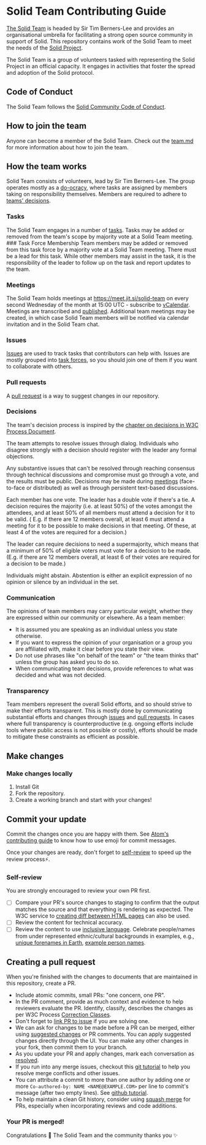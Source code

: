 # Solid Team Contributing Guide

[The Solid Team](team.md) is headed by Sir Tim Berners-Lee and provides an organisational umbrella for facilitating a
strong open source community in support of Solid. This repository contains work of the Solid Team to meet the needs of
the [Solid Project](https://solidproject.org/).

The Solid Team is a group of volunteers tasked with representing the Solid Project in an official capacity. It engages
in activities that foster the spread and adoption of the Solid protocol.

## Code of Conduct

The Solid Team follows
the [Solid Community Code of Conduct](https://github.com/solid/process/blob/main/code-of-conduct.md).

## How to join the team

Anyone can become a member of the Solid Team. Check out the [team.md](team.md) for more information about how to join
the team.

## How the team works

Solid Team consists of volunteers, lead by Sir Tim Berners-Lee. The group operates mostly as
a [do-ocracy](https://communitywiki.org/wiki/DoOcracy), where tasks are assigned by members taking on responsibility
themselves. Members are required to adhere to [teams' decisions](#decisions).

### Tasks

The Solid Team engages in a number of [tasks](tasks). Tasks may be added or removed from the team's scope by majority
vote at a Solid Team meeting. ### Task Force Membership Team members may be added or removed from this task force by a
majority vote at a Solid Team meeting. There must be a lead for this task. While other members may assist in the task,
it is the responsibility of the leader to follow up on the task and report updates to the team.

### Meetings

The Solid Team holds meetings at <https://meet.jit.si/solid-team> on every second Wednesday of the month at 15:00 UTC -
subscribe to [vCalendar](https://raw.githubusercontent.com/solid/team/main/meetings/calendar.ics). Meetings are
transcribed and [published](meetings). Additional team meetings may be created, in which case Solid Team members will be
notified via calendar invitation and in the Solid Team chat.

### Issues

[Issues](https://docs.github.com/en/github/managing-your-work-on-github/about-issues)
are used to track tasks that contributors can help with. Issues are mostly grouped
into [task forces](README.md#ongoing-task-forces), so you should join one of them if you want to collaborate with
others.

### Pull requests

A [pull
request](https://docs.github.com/en/github/collaborating-with-issues-and-pull-requests/about-pull-requests)
is a way to suggest changes in our repository.

### Decisions

The team's decision process is inspired by
the [chapter on decisions in W3C Process Document](https://www.w3.org/Consortium/Process/#decisions).

The team attempts to resolve issues through dialog. Individuals who disagree strongly with a decision should register
with the leader any formal objections.

Any substantive issues that can't be resolved through reaching consensus through technical discussions and compromise
must go through a vote, and the results must be public. Decisions may be made during [meetings](./meetings)
(face-to-face or distributed) as well as through persistent text-based discussions.

Each member has one vote. The leader has a double vote if there's a tie. A decision requires the majority (i.e. at least
50%) of the votes amongst the attendees, and at least 50% of all members must attend a decision for it to be valid. (
E.g. if there are 12 members overall, at least 6 must attend a meeting for it to be possible to make decisions in that
meeting. Of these, at least 4 of the votes are required for a decision.)

The leader can require decisions to need a supermajority, which means that a minimum of 50% of eligible voters must vote
for a decision to be made. (E.g. if there are 12 members overall, at least 6 of their votes are required for a decision
to be made.)

Individuals might abstain. Abstention is either an explicit expression of no opinion or silence by an individual in the
set.

### Communication

The opinions of team members may carry particular weight, whether they are expressed within our community or elsewhere.
As a team member:

* It is assumed you are speaking as an individual unless you state otherwise.
* If you want to express the opinion of your organisation or a group you are affiliated with, make it clear before you
  state their view.
* Do not use phrases like "on behalf of the team" or "the team thinks that" unless the group has asked you to do so.
* When communicating team decisions, provide references to what was decided and what was not decided.

### Transparency

Team members represent the overall Solid efforts, and so should strive to make their efforts transparent. This is mostly
done by communicating substantial efforts and changes through [issues](#issues) and [pull requests](#pull-requests). In
cases where full transparency is counterproductive (e.g. ongoing efforts include tools where public access is not
possible or costly), efforts should be made to mitigate these constraints as efficient as possible.

## Make changes

### Make changes locally

1. Install Git
2. Fork the repository.
3. Create a working branch and start with your changes!

## Commit your update

Commit the changes once you are happy with them. See [Atom's contributing
guide](https://github.com/atom/atom/blob/master/CONTRIBUTING.md#git-commit-messages)
to know how to use emoji for commit messages.

Once your changes are ready, don't forget to [self-review](#self-review) to
speed up the review process:zap:.

### Self-review

You are strongly encouraged to review your own PR first.

* [ ] Compare your PR's source changes to staging to confirm that the
  output matches the source and that everything is rendering as expected. The
  W3C service to [creating diff between HTML pages](https://services.w3.org/htmldiff)
  can also be used.
* [ ] Review the content for technical accuracy.
* [ ] Review the content to use [inclusive
  language](https://github.com/github/docs/blob/main/contributing/content-style-guide.md#inclusive-language).
  Celebrate people/names from under represented ethnic/cultural backgrounds in
  examples, e.g., [unique forenames in
  Earth](https://forebears.io/earth/forenames), [example person
  names](https://developers.google.com/style/examples#example-person-names).

## Creating a pull request

When you're finished with the changes to documents that are maintained in this
repository, create a PR.

* Include atomic commits, small PRs: "one concern, one PR".
* In the PR comment, provide as much context and evidence to help reviewers
  evaluate the PR. Identify, classify, describes the changes as per W3C
  Process [Correction
  Classes](https://www.w3.org/Consortium/Process/#correction-classes).
* Don't forget to [link PR to
  issue](https://docs.github.com/en/issues/tracking-your-work-with-issues/linking-a-pull-request-to-an-issue)
  if you are solving one.
* We can ask for changes to be made before a PR can be merged, either using
  [suggested
  changes](https://docs.github.com/en/github/collaborating-with-issues-and-pull-requests/incorporating-feedback-in-your-pull-request)
  or PR comments. You can apply suggested changes directly through the UI. You
  can make any other changes in your fork, then commit them to your branch.
* As you update your PR and apply changes, mark each conversation as
  [resolved](https://docs.github.com/en/github/collaborating-with-issues-and-pull-requests/commenting-on-a-pull-request#resolving-conversations).
* If you run into any merge issues, checkout this [git
  tutorial](https://lab.github.com/githubtraining/managing-merge-conflicts) to
  help you resolve merge conflicts and other issues.
* You can attribute a commit to more than one author by adding one or more
  `Co-authored-by: NAME <NAME@EXAMPLE.COM>` per line to commit's message
  (after two empty lines). See [github
  tutorial](https://docs.github.com/en/pull-requests/committing-changes-to-your-project/creating-and-editing-commits/creating-a-commit-with-multiple-authors).
* To help maintain a clean Git history, consider using [squash
  merge](https://docs.github.com/en/repositories/configuring-branches-and-merges-in-your-repository/configuring-pull-request-merges/about-merge-methods-on-github#squashing-your-merge-commits)
  for PRs, especially when incorporating reviews and code additions.

### Your PR is merged!

Congratulations :tada: The Solid Team and the community thanks you :sparkles: 